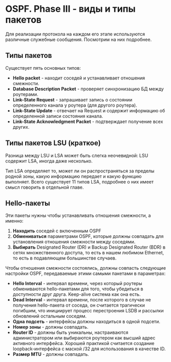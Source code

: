 # OSPF. Phase III - виды и типы пакетов

Для реализации протокола на каждом его этапе используются различные служебные сообщения. Посмотрим на них подробнее.

## Типы пакетов

Существует пять основных типов:

- **Hello packet** - находит соседей и устанавливает отношения смежности.
- **Database Description Packet** - проверяет синхронизацию БД между роутерами.
- **Link-State Request** - запрашивает запись о состоянии определенного канала у роутера (для другого роутера).
- **Link-State Update** - отвечает на Request и содержит информацию об определенной записи состояния канала.
- **Link-State Acknowledgment Packet** - подтверждает получение всех других.

## Типы пакетов LSU (краткое)

Разница между LSU и LSA может быть слегка неочевидной: LSU содержит LSA, иногда даже несколько.

Тип LSA определяет то, может ли он распространяться за пределы родной зоны, какую информацию передает и какую функцию выполняет. Всего существует 11 типов LSA, подробнее о них имеет смысл говорить в отдельной главе.

## Hellо-пакеты

Эти пакеты нужны чтобы устанавливать отношения смежности, а именно:

1. **Находить** соседей с включенным OSPF
2. **Обмениваться** параметрами OSPF, которые должны совпадать для установления отношения смежности между соседями.
3. **Выбирать** Designated Router (DR) и Backup Designated Router (BDR) в сетях множественного доступа, то есть в нашем любимом Ethernet, то есть в подавляющем большинстве случаев.

Чтобы отношения смежности состоялись, должны совпасть следующие настройки OSPF, передаваемые этими самыми пакетами в параметрах:

- **Hello Interval** - интервал времени, через который роутеры обмениваются hello-пакетами для того, чтобы убедиться в доступности друг друга. Keep-alive система как она есть.
- **Dead Interval** - интервал времени, после которого в случае не получения hello-пакета от соседа, он считается трагически погибшим, что инициирует процесс перестроения LSDB и рассылки обновлений остальным соседям.
- **Одна подсеть** - интерфейсы должны находиться в одной подсети.
- **Номер зоны** - должны совпадать.
- **Router ID** - должны быть уникальны, настраиваются администратором или выбираются роутером как высший адрес активного интерфейса. Хорошей практикой считается создание loopback-интерфейса с маской /32 для использования в качестве ID.
- **Размер MTU** - должны совпадать.